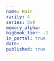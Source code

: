 ```yaml
---
name: Hain
rarity: 4
series: ds9
memory_alpha:
bigbook_tier: -1
in_portal: true
date:
published: true
---
```



